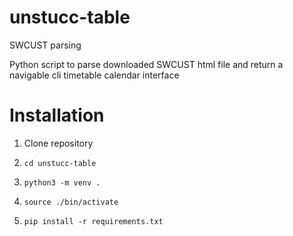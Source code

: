 # unstucc-table
SWCUST parsing

Python script to parse downloaded SWCUST html file and return a navigable cli timetable calendar interface

# Installation

1. Clone repository

2. `cd unstucc-table`

3. `python3 -m venv .`

4. `source ./bin/activate`

5. `pip install -r requirements.txt`

